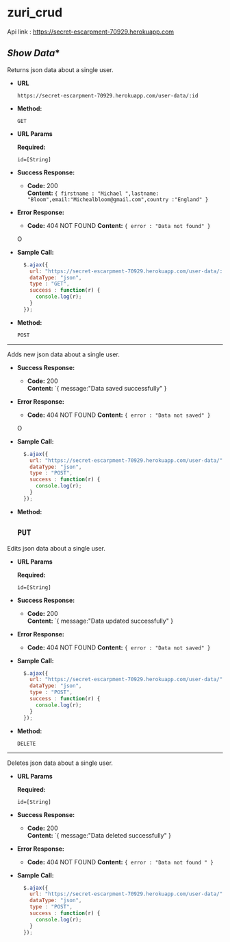 # zuri_crud
Api link : https://secret-escarpment-70929.herokuapp.com

*Show Data**
----
  Returns json data about a single user.

* **URL**

      https://secret-escarpment-70929.herokuapp.com/user-data/:id

* **Method:**

  `GET`
  
*  **URL Params**

   **Required:**
 
   `id=[String]`



* **Success Response:**

  * **Code:** 200 <br />
    **Content:** `{ firstname : "Michael ",lastname: "Bloom",email:"Michealbloom@gmail.com",country :"England" }`
 
* **Error Response:**

  * **Code:** 404 NOT FOUND 
    **Content:** `{ error : "Data not found" }`

  O
* **Sample Call:**

  ```javascript
    $.ajax({
      url: "https://secret-escarpment-70929.herokuapp.com/user-data/:id"
      dataType: "json",
      type : "GET",
      success : function(r) {
        console.log(r);
      }
    });
  ```


* **Method:**

  `POST`
--------
Adds new json data about a single user.

* **Success Response:**

  * **Code:** 200 <br />
    **Content:** `{ message:"Data saved successfully" }
* **Error Response:**

  * **Code:** 404 NOT FOUND 
    **Content:** `{ error : "Data not saved" }`

  O
* **Sample Call:**

  ```javascript
    $.ajax({
      url: "https://secret-escarpment-70929.herokuapp.com/user-data/"
      dataType: "json",
      type : "POST",
      success : function(r) {
        console.log(r);
      }
    });
  ```


* **Method:**

  `PUT`
  --------
Edits json data about a single user.

*  **URL Params**

   **Required:**
 
   `id=[String]`

* **Success Response:**

  * **Code:** 200 <br />
    **Content:** `{ message:"Data updated successfully" }
* **Error Response:**

  * **Code:** 404 NOT FOUND 
    **Content:** `{ error : "Data not saved" }`

  
* **Sample Call:**

  ```javascript
    $.ajax({
      url: "https://secret-escarpment-70929.herokuapp.com/user-data/"
      dataType: "json",
      type : "POST",
      success : function(r) {
        console.log(r);
      }
    });
  ```

* **Method:**

  `DELETE`
  
--------

Deletes  json data about a single user.
*  **URL Params**

   **Required:**
 
   `id=[String]`

* **Success Response:**

  * **Code:** 200 <br />
    **Content:** `{ message:"Data deleted  successfully" }
* **Error Response:**

  * **Code:** 404 NOT FOUND 
    **Content:** `{ error : "Data not found " }`

  
* **Sample Call:**

  ```javascript
    $.ajax({
      url: "https://secret-escarpment-70929.herokuapp.com/user-data/"
      dataType: "json",
      type : "POST",
      success : function(r) {
        console.log(r);
      }
    });
  ```


